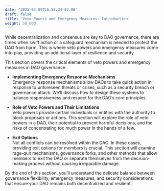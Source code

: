 ```yaml
---
date: '2025-03-09T16:55:34-03:00'
draft: false
title: 'Veto Powers and Emergency Measures: Introduction'
weight: 56_000
---
```


While decentralization and consensus are key to DAO governance, there are times when swift action or a safeguard mechanism is needed to protect the DAO from harm. This is where veto powers and emergency measures come into play, providing an additional layer of resilience and security.

This section covers the critical elements of veto powers and emergency measures in DAO governance:

- **Implementing Emergency Response Mechanisms**  
  Emergency response mechanisms allow DAOs to take quick action in response to unforeseen threats or crises, such as a security breach or governance attack. We’ll discuss how to design these systems to balance responsiveness and respect for the DAO’s core principles.

- **Role of Veto Powers and Their Limitations**  
  Veto powers provide certain individuals or entities with the authority to block proposals or actions. This section will explore the role of veto powers in a DAO, their potential to prevent harmful decisions, and the risks of concentrating too much power in the hands of a few.

- **Exit Options**  
  Not all conflicts can be resolved within the DAO. In these cases, providing exit options for members is crucial. This section will examine rage-quit mechanisms, governance forks, and other methods that allow members to exit the DAO or separate themselves from the decision-making process without causing irreparable damage.

By the end of this section, you’ll understand the delicate balance between governance flexibility, emergency measures, and security considerations that ensure your DAO remains both decentralized and resilient.

